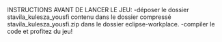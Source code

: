 INSTRUCTIONS AVANT DE LANCER LE JEU:
	-déposer le dossier stavila_kulesza_yousfi contenu dans le dossier
compressé stavila_kulesza_yousfi.zip dans le dossier eclipse-workplace.
	-compiler le code et profitez du jeu!
